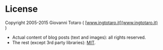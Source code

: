License
=======

Copyright 2005-2015 Giovanni Totaro ( [www.ingtotaro.it](www.ingtotaro.it) )

- Actual content of blog posts (text and images): all rights reserved.
- The rest (except 3rd party libraries): [MIT](http://opensource.org/licenses/mit-license.php).

